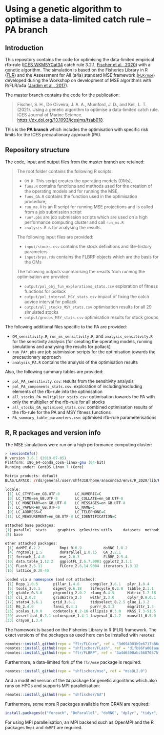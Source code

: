 Using a genetic algorithm to optimise a data-limited catch rule – PA
branch
================

## Introduction

This repository contains the code for optimising the data-limited
empirical rfb-rule ([ICES
WKMSYCat34](http://www.ices.dk/sites/pub/Publication%20Reports/Expert%20Group%20Report/acom/2017/WKMSYCAT34/01.%20WKMSYCAT34%20REPORT%202017.pdf)
catch rule 3.2.1, [Fischer et
al., 2020](https://doi.org/10.1093/icesjms/fsaa054)) with a genetic
algorithm. The simulation is based on the Fisheries Library in R
([FLR](http://www.flr-project.org/)) and the Assessment for All (a4a)
standard MSE framework ([`FLR/mse`](github.com/FLR/mse)) developed
during the Workshop on development of MSE algorithms with R/FLR/a4a
([Jardim et
al., 2017](https://ec.europa.eu/jrc/en/publication/assessment-all-initiativea4a-workshop-development-mse-algorithms-rflra4a)).

The master branch contains the code for the publication:

> Fischer, S. H., De Oliveira, J. A. A., Mumford, J. D., and Kell, L. T.
> (2021). Using a genetic algorithm to optimise a data-limited catch
> rule. ICES Journal of Marine Science.
> <https://dx.doi.org/10.1093/icesjms/fsab018>.

This is the **PA branch** which includes the optimisation with specific
risk limits for the ICES precautionary approach (PA).

## Repository structure

The code, input and output files from the master branch are retained:

> The root folder contains the following R scripts:
> 
>   - `OM.R`: This script creates the operating models (OMs),
>   - `funs.R` contains functions and methods used for the creation of
>     the operating models and for running the MSE,
>   - `funs_GA.R` contains the function used in the optimisation
>     procedure,
>   - `run_ms.R` is an R script for running MSE projections and is
>     called from a job submission script
>   - `run*.pbs` are job submission scripts which are used on a high
>     performance computing cluster and call `run_ms.R`
>   - `analysis.R` is for analysing the results
> 
> The following input files are provided:
> 
>   - `input/stocks.csv` contains the stock definitions and life-history
>     parameters
>   - `input/brps.rds` contains the FLBRP objects which are the basis
>     for the OMs
> 
> The following outputs summarising the results from running the
> optimisation are provided:
> 
>   - `output/pol_obj_fun_explorations_stats.csv` exploration of fitness
>     functions for pollack
>   - `output/pol_interval_MSY_stats.csv` impact of fixing the catch
>     advice interval for pollack
>   - `output/all_stocks_MSY_stats.csv` optimisation results for all 29
>     simulated stocks
>   - `output/groups_MSY_stats.csv` optimisation results for stock
>     groups

The following additional files specific to the PA are provided:

  - `OM_sensitivity.R`, `run_ms_sensitivity.R`, and
    `analysis_sensitivity.R` for the sensitivity analysis (for creating
    the operating models, running simulations and analysing the results
    for pollack)
  - `run_PA*.pbs` are job submission scripts for the optimisation
    towards the precautionary approach
  - `analysis_PA.R` contains the analysis of the optimisation results

Also, the following summary tables are provided:

  - `pol_PA_sensitivity.csv`: results from the sensitivity analysis
  - `pol_PA_components_stats.csv`: exploration of including/excluding
    elements of the rfb-rule into the optimisation
  - `all_stocks_PA_multiplier_stats.csv`: optimisation towards the PA
    with only the multiplier of the rfb-rule for all stocks
  - `all_stocks_GA_optimised_stats.csv`: combined optimisation results
    of the rfb-rule for the PA and MSY fitness functions
  - `PA_summary_table_parameters.csv`: optimised rfb-rule
    parameterisations

## R, R packages and version info

The MSE simulations were run on a high performance computing cluster:

``` r
> sessionInfo()
R version 3.6.1 (2019-07-05)
Platform: x86_64-conda_cos6-linux-gnu (64-bit)
Running under: CentOS Linux 7 (Core)

Matrix products: default
BLAS/LAPACK: /rds/general/user/shf4318/home/anaconda3/envs/R_2020/lib/R/lib/libRblas.so

locale:
 [1] LC_CTYPE=en_GB.UTF-8       LC_NUMERIC=C
 [3] LC_TIME=en_GB.UTF-8        LC_COLLATE=en_GB.UTF-8
 [5] LC_MONETARY=en_GB.UTF-8    LC_MESSAGES=en_GB.UTF-8
 [7] LC_PAPER=en_GB.UTF-8       LC_NAME=C
 [9] LC_ADDRESS=C               LC_TELEPHONE=C
[11] LC_MEASUREMENT=en_GB.UTF-8 LC_IDENTIFICATION=C

attached base packages:
[1] parallel  stats     graphics  grDevices utils     datasets  methods
[8] base

other attached packages:
 [1] doMPI_0.2.2         Rmpi_0.6-9          doRNG_1.8.2
 [4] rngtools_1.5        doParallel_1.0.15   GA_3.2.1
 [7] foreach_1.4.8       mse_2.0.3           FLBRP_2.5.4
[10] data.table_1.12.2   ggplotFL_2.6.7.9001 ggplot2_3.1.1
[13] FLash_2.5.11        FLCore_2.6.14.9004  iterators_1.0.12
[16] lattice_0.20-40

loaded via a namespace (and not attached):
 [1] Rcpp_1.0.5       pillar_1.4.6     compiler_3.6.1   plyr_1.8.4
 [5] tools_3.6.1      digest_0.6.18    lifecycle_0.2.0  tibble_2.1.1
 [9] gtable_0.3.0     pkgconfig_2.0.2  rlang_0.4.5      Matrix_1.2-18
[13] cli_2.0.2        gridExtra_2.3    withr_2.3.0      dplyr_0.8.0.1
[17] stats4_3.6.1     grid_3.6.1       tidyselect_0.2.5 glue_1.3.2
[21] R6_2.4.0         fansi_0.4.1      purrr_0.3.3      magrittr_1.5
[25] scales_1.0.0     codetools_0.2-16 ellipsis_0.3.0   MASS_7.3-51.5
[29] assertthat_0.2.1 colorspace_1.4-1 lazyeval_0.2.2   munsell_0.5.0
[33] crayon_1.3.4
```

The framework is based on the Fisheries Library in R (FLR) framework.
The exact versions of the packages as used here can be installed with
`remotes`:

``` r
remotes::install_github(repo = "flr/FLCore", ref = "3d694903b9e6717b86c3e8486fc14ebf92908786")
remotes::install_github(repo = "shfischer/FLash", ref = "d1fb86fa081aaa5b6980d74b07d9adb44ad19a7f") # silenced version of FLash
remotes::install_github(repo = "flr/FLBRP", ref = "3a4d6390abc56870575fbaba3637091036468217")
```

Furthermore, a data-limited fork of the `flr/mse` package is required:

``` r
remotes::install_github(repo = "shfischer/mse", ref = "mseDL2.0")
```

And a modified version of the `GA` package for genetic algorithms which
also runs on HPCs and supports MPI parallelisation:

``` r
remotes::install_github(repo = "shfischer/GA")
```

Furthermore, some more R packages available from CRAN are required:

``` r
install.packages(c("foreach", "DoParallel", "doRNG", "dplyr", "tidyr", "ggplot2", "scales", "cowplot", "Cairo", "scales")) 
```

For using MPI parallelisation, an MPI backend such as OpenMPI and the R
packages `Rmpi` and `doMPI` are required.
